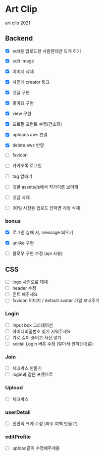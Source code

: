 # Art Clip

art clip 2021

## Backend

- [x] edit을 업로드한 사람한테만 뜨게 하기
- [x] edit Image
- [x] 이미지 삭제
- [x] 사진에 creator 링크
- [x] 댓글 구현
- [x] 좋아요 구현
- [x] view 구현
- [x] 프로필 프런트 수정(간소화)
- [x] uploads aws 연결
- [x] delete aws 반영
- [ ] favicon
- [ ] 카카오톡 로그인
- [ ] tag 없애기
- [ ] 댓글 assets/js에서 작가이름 보이게
- [ ] 댓글 삭제
  
- [ ] 30일 사진을 업로드 안하면 계정 삭제

### bonus

- [x] 로그인 실패 시, message 띄우기
- [x] unlike 구현
- [ ] 팔로우 구현 수정 (api 사용)
  

## CSS

- [ ] logo 사진으로 대체
- [ ] header 수정
- [ ] 폰트 해주세요
- [ ] favicon 이미지 / default avatar 파일 보내주기

### Login
- [ ] Input box 그라데이션
- [ ] 아이디비밀번호 찾기 지워주세요
- [ ] 가로 길이 줄이고 사진 넣기
- [ ] social Login 버튼 수정 (알아서 원하는대로)

### Join
- [ ] 체크박스 만들기
- [ ] login과 같은 포맷으로

### Upload
- [ ] 체크박스

### userDetail
- [ ] 전반적 크게 수정 (좌우 여백 만들고)

### editProfile
- [ ] upload같이 수정해주세용